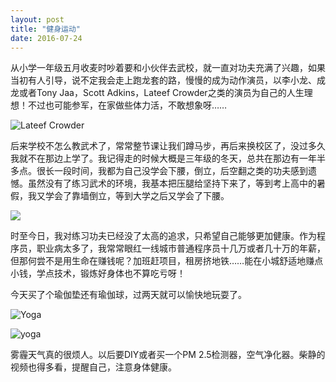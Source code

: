 ```yaml
---
layout: post
title: "健身运动"
date: 2016-07-24
---
```


从小学一年级五月收麦时吵着要和小伙伴去武校，就一直对功夫充满了兴趣，如果当初有人引导，说不定我会走上跑龙套的路，慢慢的成为动作演员，以李小龙、成龙或者Tony Jaa，Scott Adkins，Lateef Crowder之类的演员为自己的人生理想！不过也可能参军，在家做些体力活，不敢想象呀……

![Lateef Crowder](https://explorerlxz.github.io/images/Boyka-Scott-Adkins-vs-Lateef-Crowder-640x450.jpg)

后来学校不怎么教武术了，常常整节课让我们蹲马步，再后来换校区了，没过多久我就不在那边上学了。我记得走的时候大概是三年级的冬天，总共在那边有一年半多点。很长一段时间，我都为自己没学会下腰，倒立，后空翻之类的功夫感到遗憾。虽然没有了练习武术的环境，我基本把压腿给坚持下来了，等到考上高中的暑假，我又学会了靠墙倒立，等到大学之后又学会了下腰。

![](https://explorerlxz.github.io/images/200691913424696.jpg)

时至今日，我对练习功夫已经没了太高的追求，只希望自己能够更加健康。作为程序员，职业病太多了，我常常眼红一线城市普通程序员十几万或者几十万的年薪，但那何尝不是用生命在赚钱呢？加班赶项目，租房挤地铁……能在小城舒适地赚点小钱，学点技术，锻炼好身体也不算吃亏呀！

今天买了个瑜伽垫还有瑜伽球，过两天就可以愉快地玩耍了。

![Yoga](https://explorerlxz.github.io/images/yoga-153436_960_720.png)

![yoga](https://explorerlxz.github.io/images/yoga-silhouettes-set-1-image-1787Yoga_Silhouettes_Set_1_Preview.jpg)

雾霾天气真的很烦人。以后要DIY或者买一个PM 2.5检测器，空气净化器。柴静的视频也得多看，提醒自己，注意身体健康。

